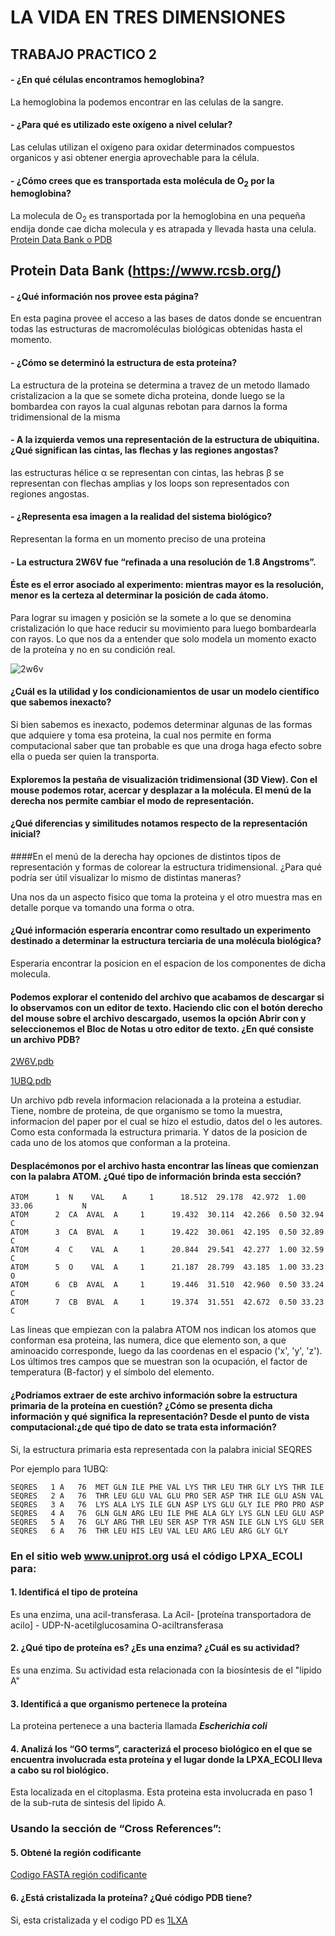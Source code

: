 # LA VIDA EN TRES DIMENSIONES

## TRABAJO PRACTICO 2



#### - ¿En qué células encontramos hemoglobina?
La hemoglobina la podemos encontrar en las celulas de la sangre.
#### - ¿Para qué es utilizado este oxígeno a nivel celular?
Las celulas utilizan el oxígeno para oxidar determinados compuestos organicos y asi obtener energia aprovechable para la célula.
#### - ¿Cómo crees que es transportada esta molécula de O<sub>2</sub> por la hemoglobina?
La molecula de O<sub>2</sub> es transportada por la hemoglobina en una pequeña endija donde cae dicha molecula y es atrapada y llevada hasta una celula.
[Protein Data Bank o PDB](https://www.rcsb.org/)
## Protein Data Bank  (https://www.rcsb.org/)

#### - ¿Qué información nos provee esta página?
En esta pagina provee el acceso a las bases de datos donde se encuentran todas las estructuras de macromoléculas biológicas obtenidas hasta el momento.
#### - ¿Cómo se determinó la estructura de esta proteína?
La estructura de la proteina se determina a travez de un metodo llamado cristalizacion a la que se somete dicha proteina, donde luego se la bombardea con rayos la cual algunas rebotan para darnos la forma tridimensional de la misma
#### - A la izquierda vemos una representación de la estructura de ubiquitina. ¿Qué significan las cintas, las flechas y las regiones angostas?

las estructuras hélice α se representan con cintas, las hebras β se representan con flechas amplias y los loops son representados con regiones angostas.

#### - ¿Representa esa imagen a la realidad del sistema biológico?

Representan la forma en un momento preciso de una proteina

#### - La estructura 2W6V fue “refinada a una resolución de 1.8 Angstroms”.
#### Éste es el error asociado al experimento: mientras mayor es la resolución, menor es la certeza al determinar la posición de cada átomo.

Para lograr su imagen y posición se la somete a lo que se denomina cristalización lo que hace reducir su movimiento para luego bombardearla con rayos. Lo que nos da a entender que solo modela un momento exacto de la proteína y no en su condición real.

![2w6v](https://github.com/wisaku/Bioinformatica-UNQ/blob/master/TP2_LaVidaEnTresDimensiones/practica/extra/pdb_2w6v.png)

#### ¿Cuál es la utilidad y los condicionamientos de usar un modelo científico que sabemos inexacto?

Si bien sabemos es inexacto, podemos determinar algunas de las formas que adquiere y toma esa proteina, la cual nos permite en forma computacional saber que tan probable es que una droga haga efecto sobre ella o pueda ser quien la transporta.

#### Exploremos la pestaña de visualización tridimensional (3D View). Con el mouse podemos rotar, acercar y desplazar a la molécula. El menú de la derecha nos permite cambiar el modo de representación.

#### ¿Qué diferencias y similitudes notamos respecto de la representación inicial?
####En el menú de la derecha hay opciones de distintos tipos de representación y
formas de colorear la estructura tridimensional. ¿Para qué podría ser útil
visualizar lo mismo de distintas maneras?

Una nos da un aspecto fisico que toma la proteina y el otro muestra mas en detalle porque va tomando una forma o otra.

#### ¿Qué información esperaría encontrar como resultado un experimento destinado a determinar la estructura terciaria de una molécula biológica?

Esperaria encontrar la posicion en el espacion de los componentes de dicha molecula.

#### Podemos explorar el contenido del archivo que acabamos de descargar si lo observamos con un editor de texto. Haciendo clic con el botón derecho del mouse sobre el archivo descargado, usemos la opción Abrir con y seleccionemos el Bloc de Notas u otro editor de texto. ¿En qué consiste un archivo PDB?

[2W6V.pdb](https://github.com/wisaku/Bioinformatica-UNQ/blob/master/TP2_LaVidaEnTresDimensiones/practica/extra/2W6V.pdb)

[1UBQ.pdb](https://github.com/wisaku/Bioinformatica-UNQ/blob/master/TP2_LaVidaEnTresDimensiones/practica/extra/1ubq.pdb)

Un archivo pdb revela informacion relacionada a la proteina a estudiar. Tiene, nombre de proteina, de que organismo se tomo la muestra, informacion del paper por el cual se hizo el estudio, datos del o les autores. Como esta conformada la estructura primaria. Y datos de la posicion de cada uno de los atomos que conforman a la proteina.

#### Desplacémonos por el archivo hasta encontrar las líneas que comienzan con la palabra ATOM. ¿Qué tipo de información brinda esta sección?

```
ATOM      1  N    VAL	 A     1      18.512  29.178  42.972  1.00 33.06           N  
ATOM      2  CA  AVAL  A     1      19.432  30.114  42.266  0.50 32.94           C  
ATOM      3  CA  BVAL  A     1      19.422  30.061  42.195  0.50 32.89           C  
ATOM      4  C    VAL  A     1      20.844  29.541  42.277  1.00 32.59           C  
ATOM      5  O    VAL  A     1      21.187  28.799  43.185  1.00 33.23           O  
ATOM      6  CB  AVAL  A     1      19.446  31.510  42.960  0.50 33.24           C  
ATOM      7  CB  BVAL  A     1      19.374  31.551  42.672  0.50 33.23           C 
```
Las lineas que empiezan con la palabra ATOM nos indican los atomos que conforman esa proteina, las numera, dice que elemento son, a que aminoacido corresponde, luego da las coordenas en el espacio ('x', 'y', 'z').
Los últimos tres campos que se muestran son la ocupación, el factor de temperatura (B-factor) y el símbolo del elemento.

#### ¿Podríamos extraer de este archivo información sobre la estructura primaria de la proteína en cuestión? ¿Cómo se presenta dicha información y qué significa la representación? Desde el punto de vista computacional:¿de qué tipo de dato se trata esta información?

Si, la estructura primaria esta representada con la palabra inicial SEQRES

Por ejemplo para 1UBQ:
```
SEQRES   1 A   76  MET GLN ILE PHE VAL LYS THR LEU THR GLY LYS THR ILE          
SEQRES   2 A   76  THR LEU GLU VAL GLU PRO SER ASP THR ILE GLU ASN VAL          
SEQRES   3 A   76  LYS ALA LYS ILE GLN ASP LYS GLU GLY ILE PRO PRO ASP          
SEQRES   4 A   76  GLN GLN ARG LEU ILE PHE ALA GLY LYS GLN LEU GLU ASP          
SEQRES   5 A   76  GLY ARG THR LEU SER ASP TYR ASN ILE GLN LYS GLU SER          
SEQRES   6 A   76  THR LEU HIS LEU VAL LEU ARG LEU ARG GLY GLY  
```

### En el sitio web www.uniprot.org usá el código LPXA_ECOLI para:
#### 1. Identificá el tipo de proteína
Es una enzima, una acil-transferasa. La  Acil- [proteína transportadora de acilo] - UDP-N-acetilglucosamina O-aciltransferasa

#### 2. ¿Qué tipo de proteína es? ¿Es una enzima? ¿Cuál es su actividad?
Es una enzima. Su actividad esta relacionada con la biosíntesis de el "lipido A"
#### 3. Identificá a que organismo pertenece la proteína
La proteina pertenece a una bacteria llamada ***Escherichia coli***
#### 4. Analizá los “GO terms”, caracterizá el proceso biológico en el que se encuentra involucrada esta proteína y el lugar donde la LPXA_ECOLI lleva a cabo su rol biológico.
Esta localizada en el citoplasma. Esta proteina esta involucrada en paso 1 de la sub-ruta de sintesis del lipido A.
### Usando la sección de “Cross References”:
#### 5. Obtené la región codificante
[Codigo FASTA región codificante](https://github.com/wisaku/Bioinformatica-UNQ/blob/master/TP2_LaVidaEnTresDimensiones/practica/extra/M19334.1.fasta)
#### 6. ¿Está cristalizada la proteína? ¿Qué código PDB tiene?
Si, esta cristalizada y el codigo PD es [1LXA](https://www.rcsb.org/structure/1LXA)
